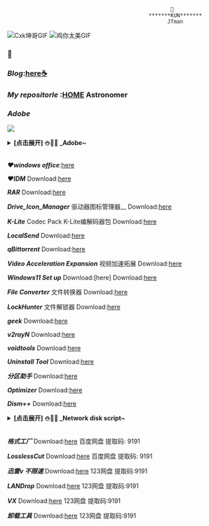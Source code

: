                                                        💖
                                                 *******KUN*******
                                                       JTman

![Cxk坤哥GIF](https://github.com/user-attachments/assets/8cc3e17a-ae2e-4cdf-a1aa-b61ba80c9d70) ![鸡你太美GIF](https://github.com/user-attachments/assets/c1b50091-ed2a-49a6-926f-d7d6ee1d4dcb) 

### 🦌

### **_Blog_**:[here☕](https://kun.datatestvless.click/) 

###  **_My repositorle_**  :[HOME](https://github.com/JTman-c)   Astronomer

### **_Adobe_**

![](https://encrypted-tbn0.gstatic.com/images?q=tbn:ANd9GcSXLmaMD16JPZBZz12YP2LYhwjsg3VrP2iFCg&s)

<details><summary><strong> [点击展开] ⛄🦌🫦  _Adobe~</strong></summary>

**_GenP_**  Download:[here](https://github.com/JTman-c/K/releases/tag/1.7)

**_Adobe Creative Cloud_**  Download:[here](https://www.123912.com/s/cRYiTd-YZtfA?提取码:9191)   123网盘  提取码:9191

**_Adobe 21_**  Download:[here](https://www.123912.com/s/cRYiTd-FZtfA?提取码:9191)  123网盘  提取码:9191

**_Adobe Acrobat FPD_**   Download:[here](https://www.123912.com/s/cRYiTd-VMtfA?提取码:9191)  123网盘  提取码:9191

</details>

![]()

**_❤️windows office_**:[here](https://massgrave.dev/)

**_❤️IDM_**  Download:[here](https://github.com/JTman-c/Kun_Files/releases/tag/0.2)

**_RAR_**  Download:[here](https://github.com/JTman-c/Kun_Files/releases/tag/0.3)

**_Drive_Icon_Manager_** 驱动器图标管理器__  Download:[here](https://github.com/JTman-c/Kun_Files/releases/tag/0.4)

**_K-Lite_** Codec Pack K-Lite编解码器包  Download:[here](https://github.com/JTman-c/Kun_Files/releases/tag/0.5)

**_LocalSend_**  Download:[here](https://github.com/JTman-c/Kun_Files/releases/tag/0.6)

**_qBittorrent_**  Download:[here](https://github.com/JTman-c/Kun_Files/releases/tag/0.7)

**_Video Acceleration Expansion_** 视频加速拓展  Download:[here](https://github.com/JTman-c/Kun_Files/releases/tag/0.8)

**_Windows11 Set up_**  Download:[here]  Download:[here](https://github.com/JTman-c/Kun_Files/releases/tag/0.9)

**_File Converter_** 文件转换器  Download:[here](https://github.com/JTman-c/Kun_Files/releases/tag/1.0)

**_LockHunter_** 文件解锁器 Download:[here](https://github.com/JTman-c/Kun_Files/releases/tag/1.1)

**_geek_**  Download:[here](https://github.com/JTman-c/Kun_Files/releases/tag/1.2)

**_v2rayN_** Download:[here](https://github.com/JTman-c/K/releases/tag/1.3)

**_voidtools_**  Download:[here](https://github.com/JTman-c/K/releases/tag/1.4)

**_Uninstall Tool_**  Download:[here](https://github.com/JTman-c/K/releases/tag/1.6)

**_分区助手_**  Download:[here](https://github.com/JTman-c/K/releases/tag/1.8)

**_Optimizer_**  Download:[here](https://github.com/JTman-c/K/releases/tag/1.9)

**_Dism++_**  Download:[here](https://github.com/JTman-c/K/releases/tag/2.0)

<details><summary><strong> [点击展开] ⛄🦌🫦  _Network disk script~</strong></summary>

**_Use with IDM_**
  
- [ ] 👣 **_Official_**  [(_百度_)](https://sswpdd.xyz/doc/doc.html)  -  [(_123网盘_)](https://greasyfork.org/zh-CN/scripts/513528-123-%E4%BA%91%E7%9B%98%E4%BC%9A%E5%91%98%E9%9D%92%E6%98%A5%E7%89%88)
  
- [ ] 👣 **_script_** Download:[here](https://github.com/JTman-c/K/releases/tag/1.5)
      
</details>

![]()

**_格式工厂_**  Download:[here](https://pan.baidu.com/s/1ghYjJbOpTW2WxRM4uvcOJA?pwd=9191)  百度网盘  提取码: 9191

**_LosslessCut_**  Download:[here](https://pan.baidu.com/s/1Mqx4pXHPd8VFOIR9i677Dg?pwd=9191) 百度网盘   提取码: 9191 

**_迅雷v 不限速_**   Download:[here](https://www.123912.com/s/cRYiTd-XMtfA?提取码:9191)  123网盘  提取码:9191

**_LANDrop_**   Download:[here](https://www.123912.com/s/cRYiTd-CZtfA?提取码:9191)  123网盘  提取码:9191

**_VX_**   Download:[here](https://www.123912.com/s/cRYiTd-LMtfA?提取码:9191)  123网盘  提取码:9191

**_卸载工具_**   Download:[here](https://www.123912.com/s/cRYiTd-wLtfA?提取码:9191)   123网盘  提取码:9191








